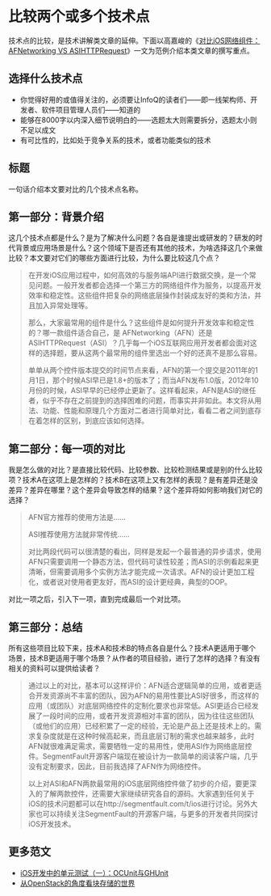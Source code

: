 # **比较两个或多个技术点**

技术点的比较，是技术讲解类文章的延伸。下面以高嘉峻的《[对比iOS网络组件：AFNetworking VS ASIHTTPRequest](http://www.infoq.com/cn/articles/afn_vs_asi)》一文为范例介绍本类文章的撰写重点。

## **选择什么技术点**

* 你觉得好用的或值得关注的，必须要让InfoQ的读者们——即一线架构师、开发者、软件项目管理人员们——知道的
* 能够在8000字以内深入细节说明白的——选题太大则需要拆分，选题太小则不足以成文
* 有可比性的，比如处于竞争关系的技术，或者功能类似的技术

## **标题**

一句话介绍本文要对比的几个技术点名称。

## **第一部分：背景介绍**

这几个技术点都是什么？是为了解决什么问题？各自是谁提出或研发的？研发的时代背景或应用场景是什么？这个领域下是否还有其他的技术，为啥选择这几个来做比较？本文要对它们的哪些方面进行比较，为什么要比较这几个点？

> 在开发iOS应用过程中，如何高效的与服务端API进行数据交换，是一个常见问题。一般开发者都会选择一个第三方的网络组件作为服务，以提高开发效率和稳定性。这些组件把复杂的网络底层操作封装成友好的类和方法，并且加入异常处理等。
> 
> 那么，大家最常用的组件是什么？这些组件是如何提升开发效率和稳定性的？哪一款组件适合自己，是 AFNetworking（AFN）还是 ASIHTTPRequest（ASI）？几乎每一个iOS互联网应用开发者都会面对这样的选择题，要从这两个最常用的组件里选出一个好的还真不是那么容易。
> 
> 单单从两个控件版本提交的时间节点来看，AFN的第一个提交是2011年的1月1日，那个时候ASI早已是1.8+的版本了；而当AFN发布1.0版，2012年10月份的时候，ASI早早的已经停止更新了。这样看起来，AFN是ASI的继任者，似乎不存在之前提到的选择困难的问题，而事实并非如此。本文将从用法、功能、性能和原理几个方面对二者进行简单对比，看看二者之间到底存在着怎样的区别，到底应该如何选择。

## **第二部分：每一项的对比**

我是怎么做的对比？是直接比较代码、比较参数、比较检测结果或是别的什么比较项？技术A在这项上是怎样的？技术B在这项上又有怎样的表现？是有差异还是没差异？差异在哪里？这个差异会导致怎样的结果？这个差异将如何影响我们对它的选择？

> AFN官方推荐的使用方法是……
> 
> ASI推荐使用方法就非常传统……
> 
> 对比两段代码可以很清楚的看出，同样是发起一个最普通的异步请求，使用AFN只需要调用一个静态方法，但代码可读性较差；而ASI的示例看起来更清晰，但需要调用多个实例方法才能完成一次请求。AFN的设计更加工程化，或者说对使用者更友好，而ASI的设计更经典，典型的OOP。

对比一项之后，引入下一项，直到完成最后一个对比项。

## **第三部分：总结**

所有这些项目比较下来，技术A和技术B的特点各自是什么？技术A更适用于哪个场景，技术B更适用于哪个场景？从作者的项目经验，进行了怎样的选择？有没有相关的资料可以提供给读者？

> 通过以上的对比，基本可以这样评价：AFN适合逻辑简单的应用，或者更适合开发资源尚不丰富的团队，因为AFN的易用性要比ASI好很多，而这样的应用（或团队）对底层网络控件的定制化要求也非常低。ASI更适合已经发展了一段时间的应用，或者开发资源相对丰富的团队，因为往往这些团队（或他们的应用）已经积累了一定的经验，无论是产品上还是技术上的。需求复杂度就是在这种时候高起来，而且底层订制的需求也越来越多，此时AFN就很难满足需求，需要牺牲一定的易用性，使用ASI作为网络底层控件。SegmentFault开源客户端现在被设计为一款简单的阅读客户端，几乎没有定制要求，因此，目前我选择了AFN作为网络控件。
> 
> 以上对ASI和AFN两款最常用的iOS底层网络控件做了初步的介绍，要更深入的了解两款控件，还需要大家继续研究各自的源码。大家遇到任何关于iOS的技术问题都可以在http:\/\/segmentfault.com\/t\/ios进行讨论。另外大家也可以持续关注SegmentFault的开源客户端，与更多的开发者共同探讨iOS开发技术。

## **更多范文**

* [iOS开发中的单元测试（一）：OCUnit与GHUnit](http://www.infoq.com/cn/articles/ios-unit-test-1)
* [从OpenStack的角度看块存储的世界](http://www.infoq.com/cn/articles/block-storage-overview)

